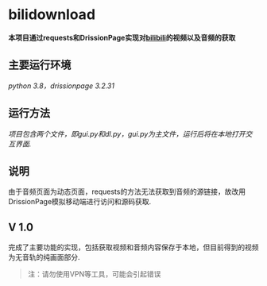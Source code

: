# bilidownload
**本项目通过requests和DrissionPage实现对[bilibili](https://www.bilibili.com)的视频以及音频的获取**




## 主要运行环境
*python 3.8，drissionpage 3.2.31*
## 运行方法

*项目包含两个文件，即gui.py和dl.py，gui.py为主文件，运行后将在本地打开交互界面.*

## 说明
由于音频页面为动态页面，requests的方法无法获取到音频的源链接，故改用DrissionPage模拟移动端进行访问和源码获取.

## V 1.0
完成了主要功能的实现，包括获取视频和音频内容保存于本地，但目前得到的视频为无音轨的纯画面部分.

> 注：请勿使用VPN等工具，可能会引起错误
